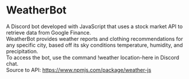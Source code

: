 # WeatherBot
A Discord bot developed with JavaScript that uses a stock market API to retrieve data from Google Finance.\
WeatherBot provides weather reports and clothing recommendations for any specific city, based off its sky conditions temperature, humidity, and precipitation.\
To access the bot, use the command !weather location-here in Discord chat.\
Source to API: https://www.npmjs.com/package/weather-js

